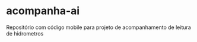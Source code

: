# acompanha-ai
Repositório com código mobile para projeto de acompanhamento de leitura de hidrometros
